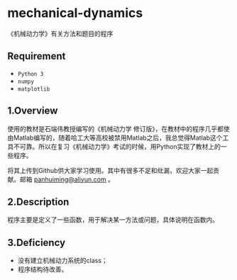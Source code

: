 # mechanical-dynamics

《机械动力学》有关方法和题目的程序

## Requirement
- `Python 3`
- `numpy`
- `matplotlib`

## 1.Overview
使用的教材是石端伟教授编写的《机械动力学 修订版》，在教材中的程序几乎都使由Matlab编写的，随着哈工大等高校被禁用Matlab之后，我总觉得Matlab这个工具不可靠。所以在复习《机械动力学》考试的时候，用Python实现了教材上的一些程序。

将其上传到Github供大家学习使用。其中有很多不足和纰漏，欢迎大家一起贡献。邮箱 panhuiming@aliyun.com 。

## 2.Description
程序主要是定义了一些函数，用于解决某一方法或问题，具体说明在函数内。

## 3.Deficiency
- 没有建立机械动力系统的class；
- 程序结构待改善。
